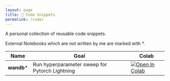 ```yaml
---
layout: page
title: 📓 Code Snippets
permalink: /code/
---
```


A personal collection of reusable code snippets. 

External Notebooks which are not written by me are marked with *.

|Name|Goal|Colab|
|---|---|---|
|**wandb***|Run hyperparameter sweep for Pytorch Lightning|[![Open In Colab](https://colab.research.google.com/assets/colab-badge.svg)](https://colab.research.google.com/drive/16d1uctGaw2y9KhGBlINNTsWpmlXdJwRW?usp=sharing)|
